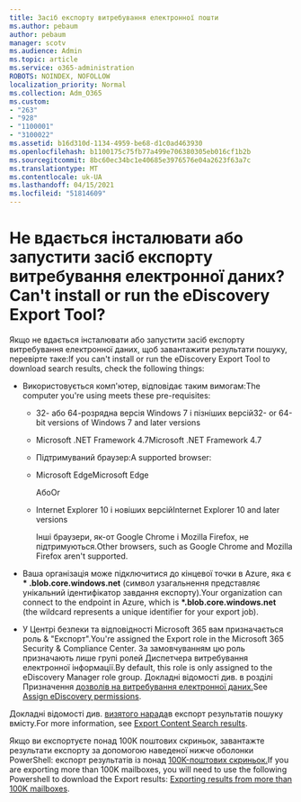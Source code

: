 ```yaml
---
title: Засіб експорту витребування електронної пошти
ms.author: pebaum
author: pebaum
manager: scotv
ms.audience: Admin
ms.topic: article
ms.service: o365-administration
ROBOTS: NOINDEX, NOFOLLOW
localization_priority: Normal
ms.collection: Adm_O365
ms.custom:
- "263"
- "928"
- "1100001"
- "3100022"
ms.assetid: b16d310d-1134-4959-be68-d1c0ad463930
ms.openlocfilehash: b1100175c75fb77a499e706380305eb016cf1b2b
ms.sourcegitcommit: 8bc60ec34bc1e40685e3976576e04a2623f63a7c
ms.translationtype: MT
ms.contentlocale: uk-UA
ms.lasthandoff: 04/15/2021
ms.locfileid: "51814609"
---
```

# <a name="cant-install-or-run-the-ediscovery-export-tool"></a><span data-ttu-id="33a92-102">Не вдається інсталювати або запустити засіб експорту витребування електронної даних?</span><span class="sxs-lookup"><span data-stu-id="33a92-102">Can't install or run the eDiscovery Export Tool?</span></span>

<span data-ttu-id="33a92-103">Якщо не вдається інсталювати або запустити засіб експорту витребування електронної даних, щоб завантажити результати пошуку, перевірте таке:</span><span class="sxs-lookup"><span data-stu-id="33a92-103">If you can't install or run the eDiscovery Export Tool to download search results, check the following things:</span></span>
  
- <span data-ttu-id="33a92-104">Використовується комп'ютер, відповідає таким вимогам:</span><span class="sxs-lookup"><span data-stu-id="33a92-104">The computer you're using meets these pre-requisites:</span></span>

  - <span data-ttu-id="33a92-105">32- або 64-розрядна версія Windows 7 і пізніших версій</span><span class="sxs-lookup"><span data-stu-id="33a92-105">32- or 64-bit versions of Windows 7 and later versions</span></span>

  - <span data-ttu-id="33a92-106">Microsoft .NET Framework 4.7</span><span class="sxs-lookup"><span data-stu-id="33a92-106">Microsoft .NET Framework 4.7</span></span>

  - <span data-ttu-id="33a92-107">Підтримуваний браузер:</span><span class="sxs-lookup"><span data-stu-id="33a92-107">A supported browser:</span></span>

  - <span data-ttu-id="33a92-108">Microsoft Edge</span><span class="sxs-lookup"><span data-stu-id="33a92-108">Microsoft Edge</span></span>

    <span data-ttu-id="33a92-109">Або</span><span class="sxs-lookup"><span data-stu-id="33a92-109">Or</span></span>

  - <span data-ttu-id="33a92-110">Internet Explorer 10 і новіших версій</span><span class="sxs-lookup"><span data-stu-id="33a92-110">Internet Explorer 10 and later versions</span></span>

    <span data-ttu-id="33a92-111">Інші браузери, як-от Google Chrome і Mozilla Firefox, не підтримуються.</span><span class="sxs-lookup"><span data-stu-id="33a92-111">Other browsers, such as Google Chrome and Mozilla Firefox aren't supported.</span></span>

- <span data-ttu-id="33a92-112">Ваша організація може підключитися до кінцевої точки в Azure, яка є **\* .blob.core.windows.net** (символ узагальнення представляє унікальний ідентифікатор завдання експорту).</span><span class="sxs-lookup"><span data-stu-id="33a92-112">Your organization can connect to the endpoint in Azure, which is **\*.blob.core.windows.net** (the wildcard represents a unique identifier for your export job).</span></span>

- <span data-ttu-id="33a92-113">У Центрі безпеки та відповідності Microsoft 365 вам призначається роль &amp; "Експорт".</span><span class="sxs-lookup"><span data-stu-id="33a92-113">You're assigned the Export role in the Microsoft 365 Security &amp; Compliance Center.</span></span> <span data-ttu-id="33a92-114">За замовчуванням цю роль призначають лише групі ролей Диспетчера витребування електронної інформації.</span><span class="sxs-lookup"><span data-stu-id="33a92-114">By default, this role is only assigned to the eDiscovery Manager role group.</span></span> <span data-ttu-id="33a92-115">Докладні відомості див. в розділі Призначення [дозволів на витребування електронної даних.](https://docs.microsoft.com/microsoft-365/compliance/assign-ediscovery-permissions)</span><span class="sxs-lookup"><span data-stu-id="33a92-115">See [Assign eDiscovery permissions](https://docs.microsoft.com/microsoft-365/compliance/assign-ediscovery-permissions).</span></span>

<span data-ttu-id="33a92-116">Докладні відомості див. [визятого нарада](https://docs.microsoft.com/microsoft-365/compliance/export-search-results)в експорт результатів пошуку вмісту.</span><span class="sxs-lookup"><span data-stu-id="33a92-116">For more information, see [Export Content Search results](https://docs.microsoft.com/microsoft-365/compliance/export-search-results).</span></span>

<span data-ttu-id="33a92-117">Якщо ви експортуєте понад 100K поштових скриньок, завантажте результати експорту за допомогою наведеної нижче оболонки PowerShell: експорт результатів із понад [100K-поштових скриньок.](https://docs.microsoft.com/microsoft-365/compliance/export-search-results?view=o365-worldwide%23exporting-results-from-more-than-100000-mailboxes)</span><span class="sxs-lookup"><span data-stu-id="33a92-117">If you are exporting more than 100K mailboxes, you will need to use the following Powershell to download the Export results:  [Exporting results from more than 100K mailboxes](https://docs.microsoft.com/microsoft-365/compliance/export-search-results?view=o365-worldwide%23exporting-results-from-more-than-100000-mailboxes).</span></span>